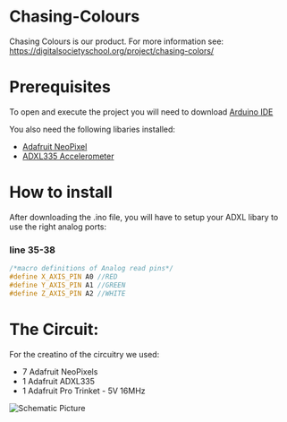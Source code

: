 # Chasing-Colours
Chasing Colours is our product. For more information see: https://digitalsocietyschool.org/project/chasing-colors/

# Prerequisites 
To open and execute the project you will need to download [Arduino IDE](https://www.arduino.cc/en/Main/Software?)

You also need the following libaries installed:
- [Adafruit NeoPixel](https://github.com/adafruit/Adafruit_NeoPixel)
- [ADXL335 Accelerometer](https://github.com/Seeed-Studio/Accelerometer_ADXL335)

# How to install
After downloading the .ino file, you will have to setup your ADXL libary to use the right analog ports:

### line 35-38
```c++
/*macro definitions of Analog read pins*/
#define X_AXIS_PIN A0 //RED
#define Y_AXIS_PIN A1 //GREEN
#define Z_AXIS_PIN A2 //WHITE
```

# The Circuit:
For the creatino of the circuitry we used:
- 7 Adafruit NeoPixels
- 1 Adafruit ADXL335 
- 1 Adafruit Pro Trinket - 5V 16MHz

![Schematic Picture](https://hnt.soaringnetwork.com/imgs/schematic.jpg "Chasing Colours Schematic")
